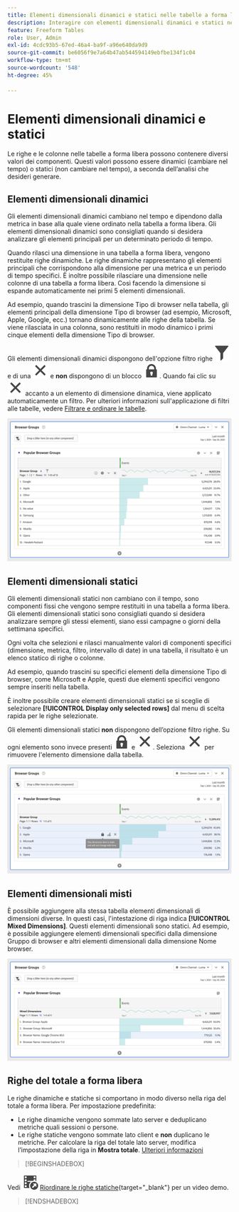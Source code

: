 ```yaml
---
title: Elementi dimensionali dinamici e statici nelle tabelle a forma libera
description: Interagire con elementi dimensionali dinamici e statici nelle tabelle.
feature: Freeform Tables
role: User, Admin
exl-id: 4cdc93b5-67ed-46a4-ba9f-a96e640da9d9
source-git-commit: be6056f9e7a64b47ab544594149ebfbe134f1c04
workflow-type: tm+mt
source-wordcount: '548'
ht-degree: 45%

---
```


# Elementi dimensionali dinamici e statici

Le righe e le colonne nelle tabelle a forma libera possono contenere diversi valori dei componenti. Questi valori possono essere dinamici (cambiare nel tempo) o statici (non cambiare nel tempo), a seconda dell’analisi che desideri generare.

## Elementi dimensionali dinamici

Gli elementi dimensionali dinamici cambiano nel tempo e dipendono dalla metrica in base alla quale viene ordinato nella tabella a forma libera. Gli elementi dimensionali dinamici sono consigliati quando si desidera analizzare gli elementi principali per un determinato periodo di tempo.

Quando rilasci una dimensione in una tabella a forma libera, vengono restituite righe dinamiche. Le righe dinamiche rappresentano gli elementi principali che corrispondono alla dimensione per una metrica e un periodo di tempo specifici. È inoltre possibile rilasciare una dimensione nelle colonne di una tabella a forma libera. Così facendo la dimensione si espande automaticamente nei primi 5 elementi dimensionali.

Ad esempio, quando trascini la dimensione Tipo di browser nella tabella, gli elementi principali della dimensione Tipo di browser (ad esempio, Microsoft, Apple, Google, ecc.) tornano dinamicamente alle righe della tabella. Se viene rilasciata in una colonna, sono restituiti in modo dinamico i primi cinque elementi della dimensione Tipo di browser.

Gli elementi dimensionali dinamici dispongono dell&#39;opzione filtro righe ![Filtro](/help/assets/icons/Filter.svg) e di una ![Chiusura](/help/assets/icons/Close.svg) e **non** dispongono di un blocco ![BloccoChiuso](/help/assets/icons/LockClosed.svg). <!--do they have the lock icon? --> Quando fai clic su ![Chiudi](/help/assets/icons/Close.svg) accanto a un elemento di dimensione dinamica, viene applicato automaticamente un filtro. Per ulteriori informazioni sull&#39;applicazione di filtri alle tabelle, vedere [Filtrare e ordinare le tabelle](/help/analyze/analysis-workspace/visualizations/freeform-table/filter-and-sort.md).


![Tabella a forma libera che evidenzia l&#39;icona del filtro.](assets/dynamic-items.png)

## Elementi dimensionali statici

Gli elementi dimensionali statici non cambiano con il tempo, sono componenti fissi che vengono sempre restituiti in una tabella a forma libera. Gli elementi dimensionali statici sono consigliati quando si desidera analizzare sempre gli stessi elementi, siano essi campagne o giorni della settimana specifici.

Ogni volta che selezioni e rilasci manualmente valori di componenti specifici (dimensione, metrica, filtro, intervallo di date) in una tabella, il risultato è un elenco statico di righe o colonne.

Ad esempio, quando trascini su specifici elementi della dimensione Tipo di browser, come Microsoft e Apple, questi due elementi specifici vengono sempre inseriti nella tabella.

È inoltre possibile creare elementi dimensionali statici se si sceglie di selezionare **[!UICONTROL Display only selected rows]** dal menu di scelta rapida per le righe selezionate.

Gli elementi dimensionali statici **non** dispongono dell’opzione filtro righe. Su ogni elemento sono invece presenti ![LockClosed](/help/assets/icons/LockClosed.svg) e ![Close](/help/assets/icons/Close.svg). Seleziona ![Chiudi](/help/assets/icons/Close.svg) per rimuovere l&#39;elemento dimensione dalla tabella.

![Tabella a forma libera che mostra il tipo di browser e la riga Microsoft con un&#39;icona di blocco. Nota: questo elemento dimensione è statico e non cambierà con il tempo.](assets/static-items.png)

## Elementi dimensionali misti

È possibile aggiungere alla stessa tabella elementi dimensionali di dimensioni diverse. In questi casi, l&#39;intestazione di riga indica **[!UICONTROL Mixed Dimensions]**. Questi elementi dimensionali sono statici. Ad esempio, è possibile aggiungere elementi dimensionali specifici dalla dimensione Gruppo di browser e altri elementi dimensionali dalla dimensione Nome browser.

![Tabella a forma libera che evidenzia la colonna Dimension misti.](assets/mixed-dimensions.png)

## Righe del totale a forma libera

Le righe dinamiche e statiche si comportano in modo diverso nella riga del totale a forma libera. Per impostazione predefinita:

* Le righe dinamiche vengono sommate lato server e deduplicano metriche quali sessioni o persone.
* Le righe statiche vengono sommate lato client e **non** duplicano le metriche. Per calcolare la riga del totale lato server, modifica l’impostazione della riga in **Mostra totale**. [Ulteriori informazioni](/help/analyze/analysis-workspace/visualizations/freeform-table/workspace-totals.md)


>[!BEGINSHADEBOX]

Vedi ![VideoCheckedOut](/help/assets/icons/VideoCheckedOut.svg) [Riordinare le righe statiche](https://video.tv.adobe.com/v/35890?quality=12&learn=on&captions=ita){target="_blank"} per un video demo.

>[!ENDSHADEBOX]


